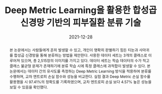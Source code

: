 ---
title: "Deep Metric Learning을 활용한 합성곱 신경망 기반의 피부질환 분류 기술"
collection: publications
permalink: /publication/2021-dj1
date: 2021-12-28
venue: '한국통신학회지'
paperurl: '/files/pdf/research/DJ1_Deep Metric Learning.pdf'
pubtype: 'domestic_journal'
# just display our icon symbols
link: 'https://www.kci.go.kr/kciportal/ci/sereArticleSearch/ciSereArtiView.kci?sereArticleSearchBean.artiId=ART002800190'
#code: 'https://github.com/FIVEYOUNGWOO/USRP-Relay-Network-Testbed'
#github: 'https://github.com/FIVEYOUNGWOO/USRP-Relay-Network-Testbed'
citation: '김강민, 김판구, 전찬준. 2021. &quot;Deep Metric Learning을 활용한 합성곱 신경망 기반의 피부질환 분류 기술.&quot; <i>스마트미디어 저널</i>, vol. 10, no. 4, 2021.12.28.'
excerpt_separator: ""
abstract: "본 논문에서는 사람들에게 흔히 발생할 수 있고, 개인이 명확히 판별하기 힘든 티눈과 사마귀를 합성곱 신경망을 통해 분류하는 방법을 제안한다. 사용한 데이터 세트는 3개의 클래스로 이루어져 있으며, 총 2,515장의 이미지를 가지고 있다. 데이터 세트는 학습 데이터의 수가 적고 클래스 불균형 문제가 존재하기에 분류 학습 시에 특정 클래스에 과적합이 발생할 수 있다. 본 논문에서는 데이터 간의 유사도를 측정하는 Deep Metric Learning 방식을 적용하여 분류를 수행하며, 교차 엔트로피 손실 함수와 성능을 비교한다. 실험 결과 Deep Metric 손실 함수를 활용했을 시 97.41%의 정확도를 기록하였으며, 교차 엔트로피 손실 보다 4.57% 높은 성능을 보일 수 있음을 확인했다."
---